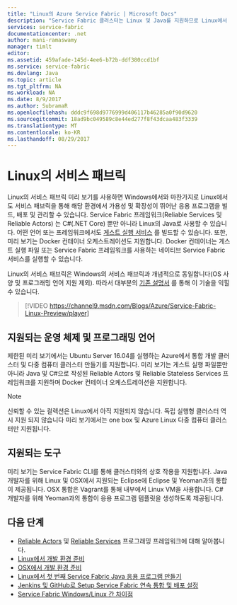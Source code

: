 ```yaml
---
title: "Linux의 Azure Service Fabric | Microsoft Docs"
description: "Service Fabric 클러스터는 Linux 및 Java를 지원하므로 Linux에서 Java 및 C#으로 작성된 Service Fabric 응용 프로그램을 배포 및 호스트할 수 있습니다."
services: service-fabric
documentationcenter: .net
author: mani-ramaswamy
manager: timlt
editor: 
ms.assetid: 459afade-145d-4ee6-b72b-ddf380ccd1bf
ms.service: service-fabric
ms.devlang: Java
ms.topic: article
ms.tgt_pltfrm: NA
ms.workload: NA
ms.date: 8/9/2017
ms.author: SubramaR
ms.openlocfilehash: dddc9f698d9776999d406117b46285a0f90d9620
ms.sourcegitcommit: 18ad9bc049589c8e44ed277f8f43dcaa483f3339
ms.translationtype: MT
ms.contentlocale: ko-KR
ms.lasthandoff: 08/29/2017
---
```

# <a name="service-fabric-on-linux"></a>Linux의 서비스 패브릭
Linux의 서비스 패브릭 미리 보기를 사용하면 Windows에서와 마찬가지로 Linux에서도 서비스 패브릭을 통해 해당 환경에서 가용성 및 확장성이 뛰어난 응용 프로그램을 빌드, 배포 및 관리할 수 있습니다. Service Fabric 프레임워크(Reliable Services 및 Reliable Actors) 는 C#(.NET Core) 뿐만 아니라 Linux의 Java로 사용할 수 있습니다.  어떤 언어 또는 프레임워크에서도 [게스트 실행 서비스](service-fabric-deploy-existing-app.md) 를 빌드할 수 있습니다. 또한, 미리 보기는 Docker 컨테이너 오케스트레이션도 지원합니다. Docker 컨테이너는 게스트 실행 파일 또는 Service Fabric 프레임워크를 사용하는 네이티브 Service Fabric 서비스를 실행할 수 있습니다.

Linux의 서비스 패브릭은 Windows의 서비스 패브릭과 개념적으로 동일합니다(OS 사양 및 프로그래밍 언어 지원 제외). 따라서 대부분의 [기존 설명서](http://aka.ms/servicefabricdocs) 를 통해 이 기술을 익힐 수 있습니다.

> [!VIDEO https://channel9.msdn.com/Blogs/Azure/Service-Fabric-Linux-Preview/player]
>
>

## <a name="supported-operating-systems-and-programming-languages"></a>지원되는 운영 체제 및 프로그래밍 언어
제한된 미리 보기에서는 Ubuntu Server 16.04를 실행하는 Azure에서 통합 개발 클러스터 및 다중 컴퓨터 클러스터 만들기를 지원합니다. 미리 보기는 게스트 실행 파일뿐만 아니라 Java 및 C#으로 작성된 Reliable Actors 및 Reliable Stateless Services 프레임워크를 지원하며 Docker 컨테이너 오케스트레이션을 지원합니다.  

> [!NOTE]
> 신뢰할 수 있는 컬렉션은 Linux에서 아직 지원되지 않습니다. 독립 실행형 클러스터 역시 지원 되지 않습니다 미리 보기에서는 one box 및 Azure Linux 다중 컴퓨터 클러스터만 지원됩니다.
>
>


## <a name="supported-tooling"></a>지원되는 도구
미리 보기는 Service Fabric CLI를 통해 클러스터와의 상호 작용을 지원합니다. Java 개발자를 위해 Linux 및 OSX에서 지원되는 Eclipse에 Eclipse 및 Yeoman과의 통합이 제공됩니다. OSX 통합은 Vagrant를 통해 내부에서 Linux VM을 사용합니다. C# 개발자를 위해 Yeoman과의 통합이 응용 프로그램 템플릿을 생성하도록 제공됩니다.

## <a name="next-steps"></a>다음 단계

* [Reliable Actors](service-fabric-reliable-actors-introduction.md) 및 [Reliable Services](service-fabric-reliable-services-introduction.md) 프로그래밍 프레임워크에 대해 알아봅니다.
* [Linux에서 개발 환경 준비](service-fabric-get-started-linux.md)
* [OSX에서 개발 환경 준비](service-fabric-get-started-mac.md)
* [Linux에서 첫 번째 Service Fabric Java 응용 프로그램 만들기](service-fabric-create-your-first-linux-application-with-java.md)
* [Jenkins 및 GitHub로 Setup Service Fabric 연속 통합 및 배포 설정](service-fabric-cicd-your-linux-java-application-with-jenkins.md)
* [Service Fabric Windows/Linux 간 차이점](service-fabric-linux-windows-differences.md)
